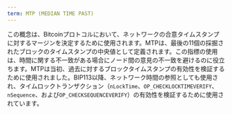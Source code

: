```yaml
---
term: MTP (MEDIAN TIME PAST)
---
```


この概念は、Bitcoinプロトコルにおいて、ネットワークの合意タイムスタンプに対するマージンを決定するために使用されます。MTPは、最後の11個の採掘されたブロックのタイムスタンプの中央値として定義されます。この指標の使用は、時間に関する不一致がある場合にノード間の意見の不一致を避けるのに役立ちます。MTPは当初、過去に対するブロックタイムスタンプの有効性を検証するために使用されました。BIP113以降、ネットワーク時間の参照としても使用され、タイムロックトランザクション（`nLockTime`、`OP_CHECKLOCKTIMEVERIFY`、`nSequence`、および`OP_CHECKSEQUENCEVERIFY`）の有効性を検証するために使用されています。